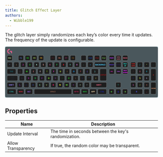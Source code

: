 ```yaml
---
title: Glitch Effect Layer
authors:
  - Wibble199
---
```


The glitch layer simply randomizes each key’s color every time it updates. The frequency of the update is configurable.

![](img/docs/layer-glitch.gif)

## Properties

Name|Description
-|-
Update Interval|The time in seconds between the key's randomization.
Allow Transparency|If true, the random color may be transparent.
